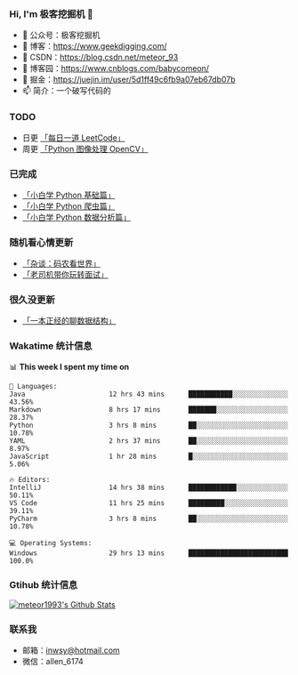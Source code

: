 ### Hi, I'm 极客挖掘机 👋

- 🔭 公众号：极客挖掘机
- 🌱 博客：https://www.geekdigging.com/
- 👯 CSDN：https://blog.csdn.net/meteor_93
- 🤔 博客园：https://www.cnblogs.com/babycomeon/
- 💬 掘金：https://juejin.im/user/5d1ff49c6fb9a07eb67db07b
- 📫 简介：一个破写代码的

### TODO

- 日更 [「每日一道 LeetCode」](https://mp.weixin.qq.com/mp/appmsgalbum?action=getalbum&album_id=1449416645759582209&__biz=MzUyNzY5OTE5Mw==#wechat_redirect)
- 周更 [「Python 图像处理 OpenCV」](https://mp.weixin.qq.com/mp/appmsgalbum?action=getalbum&album_id=1343718009222905856&__biz=MzUyNzY5OTE5Mw==#wechat_redirect)

### 已完成

- [「小白学 Python 基础篇」](https://mp.weixin.qq.com/mp/appmsgalbum?action=getalbum&album_id=1332108952569561088&__biz=MzUyNzY5OTE5Mw==#wechat_redirect)
- [「小白学 Python 爬虫篇」](https://mp.weixin.qq.com/mp/appmsgalbum?action=getalbum&album_id=1332113498490454017&__biz=MzUyNzY5OTE5Mw==#wechat_redirect)
- [「小白学 Python 数据分析篇」](https://mp.weixin.qq.com/mp/appmsgalbum?action=getalbum&album_id=1332116382040899585&__biz=MzUyNzY5OTE5Mw==#wechat_redirect)

### 随机看心情更新

- [「杂谈：码农看世界」](https://mp.weixin.qq.com/mp/appmsgalbum?action=getalbum&album_id=1332123687008518145&__biz=MzUyNzY5OTE5Mw==#wechat_redirect)
- [「老司机带你玩转面试」](https://mp.weixin.qq.com/mp/appmsgalbum?action=getalbum&album_id=1426620567901552640&__biz=MzUyNzY5OTE5Mw==#wechat_redirect)

### 很久没更新

- [「一本正经的聊数据结构」](https://mp.weixin.qq.com/mp/appmsgalbum?action=getalbum&album_id=1332125100925173761&__biz=MzUyNzY5OTE5Mw==#wechat_redirect)

### Wakatime 统计信息

<!--START_SECTION:waka-->
📊 **This week I spent my time on** 

```text
💬 Languages: 
Java                     12 hrs 43 mins      ███████████░░░░░░░░░░░░░░   43.56% 
Markdown                 8 hrs 17 mins       ███████░░░░░░░░░░░░░░░░░░   28.37% 
Python                   3 hrs 8 mins        ██░░░░░░░░░░░░░░░░░░░░░░░   10.78% 
YAML                     2 hrs 37 mins       ██░░░░░░░░░░░░░░░░░░░░░░░   8.97% 
JavaScript               1 hr 28 mins        █░░░░░░░░░░░░░░░░░░░░░░░░   5.06%

🔥 Editors: 
IntelliJ                 14 hrs 38 mins      ████████████░░░░░░░░░░░░░   50.11% 
VS Code                  11 hrs 25 mins      █████████░░░░░░░░░░░░░░░░   39.11% 
PyCharm                  3 hrs 8 mins        ██░░░░░░░░░░░░░░░░░░░░░░░   10.78%

💻 Operating Systems: 
Windows                  29 hrs 13 mins      █████████████████████████   100.0%

```


<!--END_SECTION:waka-->

### Gtihub 统计信息

[![meteor1993's Github Stats](https://github-readme-stats.vercel.app/api?username=meteor1993&show_icons=true&theme=tokyonight)](https://github.com/meteor1993)

### 联系我

- 邮箱：inwsy@hotmail.com
- 微信：allen_6174

<!--
**meteor1993/meteor1993** is a ✨ _special_ ✨ repository because its `README.md` (this file) appears on your GitHub profile.

Here are some ideas to get you started:

- 🔭 I’m currently working on ...
- 🌱 I’m currently learning ...
- 👯 I’m looking to collaborate on ...
- 🤔 I’m looking for help with ...
- 💬 Ask me about ...
- 📫 How to reach me: ...
- 😄 Pronouns: ...
- ⚡ Fun fact: ...
-->

